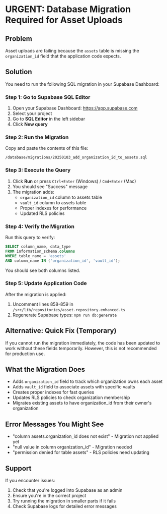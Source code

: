 # URGENT: Database Migration Required for Asset Uploads

## Problem
Asset uploads are failing because the `assets` table is missing the `organization_id` field that the application code expects.

## Solution
You need to run the following SQL migration in your Supabase Dashboard:

### Step 1: Go to Supabase SQL Editor
1. Open your Supabase Dashboard: https://app.supabase.com
2. Select your project
3. Go to **SQL Editor** in the left sidebar
4. Click **New query**

### Step 2: Run the Migration
Copy and paste the contents of this file:
```
/database/migrations/20250103_add_organization_id_to_assets.sql
```

### Step 3: Execute the Query
1. Click **Run** or press `Ctrl+Enter` (Windows) / `Cmd+Enter` (Mac)
2. You should see "Success" message
3. The migration adds:
   - `organization_id` column to assets table
   - `vault_id` column to assets table
   - Proper indexes for performance
   - Updated RLS policies

### Step 4: Verify the Migration
Run this query to verify:
```sql
SELECT column_name, data_type 
FROM information_schema.columns 
WHERE table_name = 'assets' 
AND column_name IN ('organization_id', 'vault_id');
```

You should see both columns listed.

### Step 5: Update Application Code
After the migration is applied:
1. Uncomment lines 858-859 in `/src/lib/repositories/asset.repository.enhanced.ts`
2. Regenerate Supabase types: `npm run db:generate`

## Alternative: Quick Fix (Temporary)
If you cannot run the migration immediately, the code has been updated to work without these fields temporarily. However, this is not recommended for production use.

## What the Migration Does
- Adds `organization_id` field to track which organization owns each asset
- Adds `vault_id` field to associate assets with specific vaults
- Creates proper indexes for fast queries
- Updates RLS policies to check organization membership
- Migrates existing assets to have organization_id from their owner's organization

## Error Messages You Might See
- "column assets.organization_id does not exist" - Migration not applied yet
- "null value in column organization_id" - Migration needed
- "permission denied for table assets" - RLS policies need updating

## Support
If you encounter issues:
1. Check that you're logged into Supabase as an admin
2. Ensure you're in the correct project
3. Try running the migration in smaller parts if it fails
4. Check Supabase logs for detailed error messages